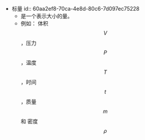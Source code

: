 - 标量
  id:: 60aa2ef8-70ca-4e8d-80c6-7d097ec75228
	- 是一个表示大小的量。
	- 例如： 体积 $$V$$，压力 $$P$$，温度 $$T$$，时间 $$t$$，质量 $$m$$ 和 密度 $$\rho$$